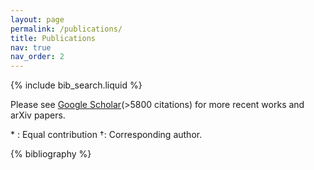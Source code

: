 ```yaml
---
layout: page
permalink: /publications/
title: Publications
nav: true
nav_order: 2
---
```


<!-- _pages/publications.md -->

<!-- Bibsearch Feature -->

{% include bib_search.liquid %}

<div class="publications">

<p>
Please see <a href="https://scholar.google.com/citations?user=8IO8d-cAAAAJ&hl=en">Google Scholar</a>(>5800 citations) for more recent works and arXiv papers.
</p>
<p>
* : Equal contribution  †: Corresponding  author.
</p>

{% bibliography %}

</div>
